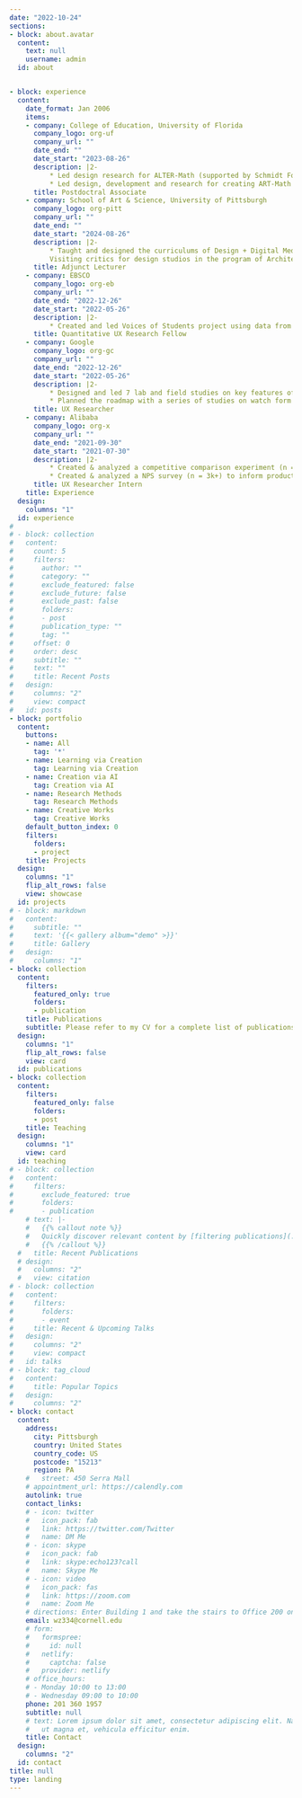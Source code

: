 ```yaml
---
date: "2022-10-24"
sections:
- block: about.avatar
  content:
    text: null
    username: admin
  id: about


- block: experience
  content:
    date_format: Jan 2006
    items:
    - company: College of Education, University of Florida 
      company_logo: org-uf
      company_url: ""
      date_end: ""
      date_start: "2023-08-26"
      description: |2-
          * Led design research for ALTER-Math (supported by Schmidt Foundation, $10M USD), a dialogue-based Generative AI learning medium to facilitate K-12 education through learning-by-teaching approaches.
          * Led design, development and research for creating ART-Math (supported by IES, $1M USD), a creative learning system using Generative AI to facilitate creating math stories based on real-world experiences.
      title: Postdoctral Associate
    - company: School of Art & Science, University of Pittsburgh
      company_logo: org-pitt
      company_url: ""
      date_end: ""
      date_start: "2024-08-26"
      description: |2-
          * Taught and designed the curriculums of Design + Digital Media for students in A&S. 
          Visiting critics for design studios in the program of Architectural Studies. 
      title: Adjunct Lecturer
    - company: EBSCO 
      company_logo: org-eb
      company_url: ""
      date_end: "2022-12-26"
      date_start: "2022-05-26"
      description: |2-
          * Created and led Voices of Students project using data from millions of Monthly Active Users to inform product, engineering, customer, research, and UX teams bi-weekly.
      title: Quantitative UX Research Fellow
    - company: Google 
      company_logo: org-gc
      company_url: ""
      date_end: "2022-12-26"
      date_start: "2022-05-26"
      description: |2-
          * Designed and led 7 lab and field studies on key features of wearable and hearable devices (e.g. algorithm, wearing comfort) to help stakeholders determine the product direction.
          * Planned the roadmap with a series of studies on watch form design guidelines to inform next generation product engineering and design.
      title: UX Researcher
    - company: Alibaba
      company_logo: org-x
      company_url: ""
      date_end: "2021-09-30"
      date_start: "2021-07-30"
      description: |2-
          * Created & analyzed a competitive comparison experiment (n = 4k+) on price to help leaders determine the price strategy.•Created & analyzed a competitive comparison experiment (n = 4k+) on price to help leaders determine the price strategy.
          * Created & analyzed a NPS survey (n = 3k+) to inform product and business teams.
      title: UX Researcher Intern
    title: Experience
  design:
    columns: "1"
  id: experience
# 
# - block: collection
#   content:
#     count: 5
#     filters:
#       author: ""
#       category: ""
#       exclude_featured: false
#       exclude_future: false
#       exclude_past: false
#       folders:
#       - post
#       publication_type: ""
#       tag: ""
#     offset: 0
#     order: desc
#     subtitle: ""
#     text: ""
#     title: Recent Posts
#   design:
#     columns: "2"
#     view: compact
#   id: posts
- block: portfolio
  content:
    buttons:
    - name: All
      tag: '*'
    - name: Learning via Creation
      tag: Learning via Creation
    - name: Creation via AI 
      tag: Creation via AI
    - name: Research Methods
      tag: Research Methods      
    - name: Creative Works
      tag: Creative Works
    default_button_index: 0
    filters:
      folders:
      - project
    title: Projects
  design:
    columns: "1"
    flip_alt_rows: false
    view: showcase
  id: projects
# - block: markdown
#   content:
#     subtitle: ""
#     text: '{{< gallery album="demo" >}}'
#     title: Gallery
#   design:
#     columns: "1"
- block: collection
  content:
    filters:
      featured_only: true
      folders:
      - publication
    title: Publications
    subtitle: Please refer to my CV for a complete list of publications. 
  design:
    columns: "1"
    flip_alt_rows: false
    view: card
  id: publications
- block: collection
  content:
    filters:
      featured_only: false
      folders:
      - post
    title: Teaching
  design:
    columns: "1"
    view: card
  id: teaching
# - block: collection
#   content:
#     filters:
#       exclude_featured: true
#       folders:
#       - publication
    # text: |-
    #   {{% callout note %}}
    #   Quickly discover relevant content by [filtering publications](./publication/).
    #   {{% /callout %}}
  #   title: Recent Publications
  # design:
  #   columns: "2"
  #   view: citation
# - block: collection
#   content:
#     filters:
#       folders:
#       - event
#     title: Recent & Upcoming Talks
#   design:
#     columns: "2"
#     view: compact
#   id: talks
# - block: tag_cloud
#   content:
#     title: Popular Topics
#   design:
#     columns: "2"
- block: contact
  content:
    address:
      city: Pittsburgh
      country: United States
      country_code: US
      postcode: "15213"
      region: PA
    #   street: 450 Serra Mall
    # appointment_url: https://calendly.com
    autolink: true
    contact_links:
    # - icon: twitter
    #   icon_pack: fab
    #   link: https://twitter.com/Twitter
    #   name: DM Me
    # - icon: skype
    #   icon_pack: fab
    #   link: skype:echo123?call
    #   name: Skype Me
    # - icon: video
    #   icon_pack: fas
    #   link: https://zoom.com
    #   name: Zoom Me
    # directions: Enter Building 1 and take the stairs to Office 200 on Floor 2
    email: wz334@cornell.edu
    # form:
    #   formspree:
    #     id: null
    #   netlify:
    #     captcha: false
    #   provider: netlify
    # office_hours:
    # - Monday 10:00 to 13:00
    # - Wednesday 09:00 to 10:00
    phone: 201 360 1957
    subtitle: null
    # text: Lorem ipsum dolor sit amet, consectetur adipiscing elit. Nam mi diam, venenatis
    #   ut magna et, vehicula efficitur enim.
    title: Contact
  design:
    columns: "2"
  id: contact
title: null
type: landing
---
```

